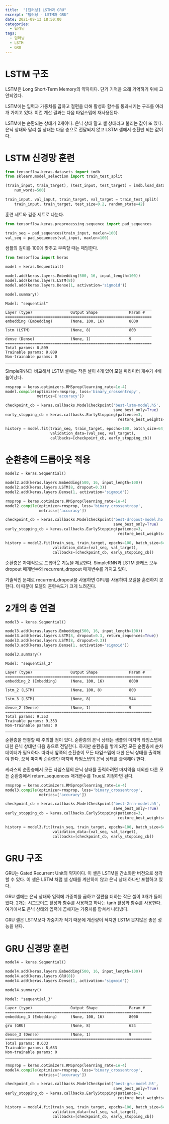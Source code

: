 ```yaml
---
title:  "[딥러닝] LSTM과 GRU"
excerpt: "딥러닝 - LSTM과 GRU"
date: 2021-09-13 18:50:00
categories:
  - 딥러닝
tags:
  - 딥러닝
  - LSTM
  - GRU
---
```



# LSTM 구조

LSTM은 Long Short-Term Memory의 약자이다. 단기 기억을 오래 기억하기 위해 고안되었다.

LSTM에는 입력과 가중치를 곱하고 절편을 더해 활성화 함수를 통과시키는 구조를 여러개 가지고 있다. 이런 계산 결과는 다음 타임스텝에 재사용된다.

LSTM에는 순환되는 상태가 2개이다. 은닉 상태 말고 셀 상태라고 불리는 값이 또 있다. 은닉 상태와 달리 셀 상태는 다음 층으로 전달되지 않고 LSTM 셀에서 순환만 되는 값이다.

# LSTM 신경망 훈련

```python
from tensorflow.keras.datasets import imdb
from sklearn.model_selection import train_test_split

(train_input, train_target), (test_input, test_target) = imdb.load_data(
    num_words=500)

train_input, val_input, train_target, val_target = train_test_split(
    train_input, train_target, test_size=0.2, random_state=42)
```
훈련 세트와 검증 세트로 나눈다.

```python
from tensorflow.keras.preprocessing.sequence import pad_sequences

train_seq = pad_sequences(train_input, maxlen=100)
val_seq = pad_sequences(val_input, maxlen=100)
```
샘플의 길이를 100에 맞추고 부족할 때는 패딩한다.
```python
from tensorflow import keras

model = keras.Sequential()

model.add(keras.layers.Embedding(500, 16, input_length=100))
model.add(keras.layers.LSTM(8))
model.add(keras.layers.Dense(1, activation='sigmoid'))

model.summary()
```
```
Model: "sequential"
_________________________________________________________________
Layer (type)                 Output Shape              Param #   
=================================================================
embedding (Embedding)        (None, 100, 16)           8000      
_________________________________________________________________
lstm (LSTM)                  (None, 8)                 800       
_________________________________________________________________
dense (Dense)                (None, 1)                 9         
=================================================================
Total params: 8,809
Trainable params: 8,809
Non-trainable params: 0
_________________________________________________________________
```
SimpleRNN과 비교해서 LSTM 셀에는 작은 셀이 4개 있어 모델 파라미터 개수가 4배 늘어났다.

```python
rmsprop = keras.optimizers.RMSprop(learning_rate=1e-4)
model.compile(optimizer=rmsprop, loss='binary_crossentropy', 
              metrics=['accuracy'])

checkpoint_cb = keras.callbacks.ModelCheckpoint('best-lstm-model.h5', 
                                                save_best_only=True)
early_stopping_cb = keras.callbacks.EarlyStopping(patience=3,
                                                  restore_best_weights=True)

history = model.fit(train_seq, train_target, epochs=100, batch_size=64,
                    validation_data=(val_seq, val_target),
                    callbacks=[checkpoint_cb, early_stopping_cb])
```

# 순환층에 드롭아웃 적용

```python
model2 = keras.Sequential()

model2.add(keras.layers.Embedding(500, 16, input_length=100))
model2.add(keras.layers.LSTM(8, dropout=0.3))
model2.add(keras.layers.Dense(1, activation='sigmoid'))
```

```python
rmsprop = keras.optimizers.RMSprop(learning_rate=1e-4)
model2.compile(optimizer=rmsprop, loss='binary_crossentropy', 
               metrics=['accuracy'])

checkpoint_cb = keras.callbacks.ModelCheckpoint('best-dropout-model.h5', 
                                                save_best_only=True)
early_stopping_cb = keras.callbacks.EarlyStopping(patience=3,
                                                  restore_best_weights=True)

history = model2.fit(train_seq, train_target, epochs=100, batch_size=64,
                     validation_data=(val_seq, val_target),
                     callbacks=[checkpoint_cb, early_stopping_cb])
```

순환층은 자체적으로 드롭아웃 기능을 제공한다. SimpleRNN과 LSTM 클래스 모두 dropout 매개변수와 recurrent_dropout 매개변수를 가지고 있다.

기술적인 문제로 recurrent_dropout을 사용하면 GPU를 사용하여 모델을 훈련하지 못한다. 이 때문에 모델의 훈련속도가 크게 느려진다.

# 2개의 층 연결

```python
model3 = keras.Sequential()

model3.add(keras.layers.Embedding(500, 16, input_length=100))
model3.add(keras.layers.LSTM(8, dropout=0.3, return_sequences=True))
model3.add(keras.layers.LSTM(8, dropout=0.3))
model3.add(keras.layers.Dense(1, activation='sigmoid'))

model3.summary()
```
```
Model: "sequential_2"
_________________________________________________________________
Layer (type)                 Output Shape              Param #   
=================================================================
embedding_2 (Embedding)      (None, 100, 16)           8000      
_________________________________________________________________
lstm_2 (LSTM)                (None, 100, 8)            800       
_________________________________________________________________
lstm_3 (LSTM)                (None, 8)                 544       
_________________________________________________________________
dense_2 (Dense)              (None, 1)                 9         
=================================================================
Total params: 9,353
Trainable params: 9,353
Non-trainable params: 0
_________________________________________________________________
```
순환층을 연결할 때 주의할 점이 있다. 순환층의 은닉 상태는 샘플의 마지막 타임스텝에 대한 은닉 상태만 다음 층으로 전달한다. 하지만 순환층을 쌓게 되면 모든 순환층에 순차 데이터가 필요하다. 따라서 앞쪽의 순환층이 모든 타임스텝에 대한 은닉 상태를 출력해야 한다. 오직 마지막 순환층만 마지막 타임스텝의 은닉 상태를 출력해야 한다.

케라스의 순환층에서 모든 타임스텝의 은닉 상태를 출력하려면 마지막을 제외한 다른 모든 순환층에서 return_sequences 매개변수를 True로 지정하면 된다.


```python
rmsprop = keras.optimizers.RMSprop(learning_rate=1e-4)
model3.compile(optimizer=rmsprop, loss='binary_crossentropy', 
               metrics=['accuracy'])

checkpoint_cb = keras.callbacks.ModelCheckpoint('best-2rnn-model.h5', 
                                                save_best_only=True)
early_stopping_cb = keras.callbacks.EarlyStopping(patience=3,
                                                  restore_best_weights=True)

history = model3.fit(train_seq, train_target, epochs=100, batch_size=64,
                     validation_data=(val_seq, val_target),
                     callbacks=[checkpoint_cb, early_stopping_cb])
```

# GRU 구조

GRU는 Gated Recurrent Unit의 약자이다. 이 셀은 LSTM을 간소화한 버전으로 생각할 수 있다. 이 셀은 LSTM 처럼 셀 상태를 계산하지 않고 은닉 상태 하나만 포함하고 있다.

GRU 셀에는 은닉 상태와 입력에 가중치를 곱하고 절편을 더하는 작은 셀이 3개가 들어 있다. 2개는 시그모이드 활성화 함수를 사용하고 하나는 tanh 활성화 함수를 사용한다. 여기에서도 은닉 상태와 입력에 곱해지는 가중치를 합쳐서 나타냈다.

GRU 셀은 LSTM보다 가중치가 적기 때문에 계산량이 적지만 LSTM 못지않은 좋은 성능을 낸다.

# GRU 신경망 훈련

```python
model4 = keras.Sequential()

model4.add(keras.layers.Embedding(500, 16, input_length=100))
model4.add(keras.layers.GRU(8))
model4.add(keras.layers.Dense(1, activation='sigmoid'))

model4.summary()
```
```
Model: "sequential_3"
_________________________________________________________________
Layer (type)                 Output Shape              Param #   
=================================================================
embedding_3 (Embedding)      (None, 100, 16)           8000      
_________________________________________________________________
gru (GRU)                    (None, 8)                 624       
_________________________________________________________________
dense_3 (Dense)              (None, 1)                 9         
=================================================================
Total params: 8,633
Trainable params: 8,633
Non-trainable params: 0
_________________________________________________________________
```

```python
rmsprop = keras.optimizers.RMSprop(learning_rate=1e-4)
model4.compile(optimizer=rmsprop, loss='binary_crossentropy', 
               metrics=['accuracy'])

checkpoint_cb = keras.callbacks.ModelCheckpoint('best-gru-model.h5', 
                                                save_best_only=True)
early_stopping_cb = keras.callbacks.EarlyStopping(patience=3,
                                                  restore_best_weights=True)

history = model4.fit(train_seq, train_target, epochs=100, batch_size=64,
                     validation_data=(val_seq, val_target),
                     callbacks=[checkpoint_cb, early_stopping_cb])
```


